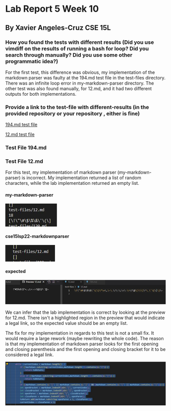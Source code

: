 # Lab Report 5 Week 10

## By Xavier Angeles-Cruz CSE 15L

### How you found the tests with different results (Did you use vimdiff on the results of running a bash for loop? Did you search through manually? Did you use some other programmatic idea?)

For the first test, this difference was obvious, my implementation of the markdown parser was faulty at the 194.md test file in the test-files directory. There was an infinite loop error in my-markdown-parser directory. The other test was also found manually, for 12.md, and it had two different outputs for both implementations.

### Provide a link to the test-file with different-results (in the provided repository or your repository , either is fine)

[194.md test file](https://github.com/nidhidhamnani/markdown-parser/blob/main/test-files/194.md)

[12.md test file](https://github.com/nidhidhamnani/markdown-parser/blob/main/test-files/12.md)

### Test File 194.md


### Test File 12.md

For this test, my implementation of markdown parser (my-markdown-parser) is incorrect. My implementation returned a list of random characters, while the lab implementation returned an empty list.

#### my-markdown-parser

![12.mdmy](myparserimpl12.JPG)

#### cse15lsp22-markdownparser

![12.mdlab](labimpl12.JPG)

#### expected

![expected](expected12.JPG)

We can infer that the lab implementation is correct by looking at the preview for 12.md. There isn't a highlighted region in the preview that would indicate a legal link, so the expected value should be an empty list. 

The fix for my implementation in regards to this test is not a small fix. It would require a large rework (maybe rewriting the whole code). The reason is that my implementation of markdown parser looks for the first opening and closing parenthesis and the first opening and closing bracket for it to be considered a legal link.

![code that needs to be fixed](codeneedfix.JPG)
 
